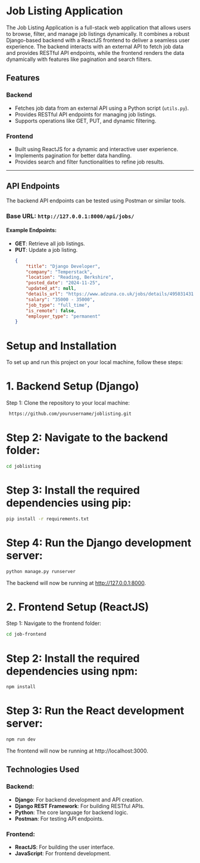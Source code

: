 # Job Listing Application

The Job Listing Application is a full-stack web application that allows users to browse, filter, and manage job listings dynamically. It combines a robust Django-based backend with a ReactJS frontend to deliver a seamless user experience. The backend interacts with an external API to fetch job data and provides RESTful API endpoints, while the frontend renders the data dynamically with features like pagination and search filters.

## Features

### Backend
- Fetches job data from an external API using a Python script (`utils.py`).
- Provides RESTful API endpoints for managing job listings.
- Supports operations like GET, PUT, and dynamic filtering.

### Frontend
- Built using ReactJS for a dynamic and interactive user experience.
- Implements pagination for better data handling.
- Provides search and filter functionalities to refine job results.

---

## API Endpoints

The backend API endpoints can be tested using Postman or similar tools.

### Base URL: `http://127.0.0.1:8000/api/jobs/`

#### Example Endpoints:
- **GET**: Retrieve all job listings.
- **PUT**: Update a job listing.
  ```json
  {
      "title": "Django Developer",
      "company": "Temperstack",
      "location": "Reading, Berkshire",
      "posted_date": "2024-11-25",
      "updated_at": null,
      "details_url": "https://www.adzuna.co.uk/jobs/details/4950314317?utm_medium=api&utm_source=4332cdb8",
      "salary": "35000 - 35000",
      "job_type": "full_time",
      "is_remote": false,
      "employer_type": "permanent"
  }


# Setup and Installation
To set up and run this project on your local machine, follow these steps:

# 1. Backend Setup (Django)
Step 1: Clone the repository to your local machine:
```bash
 https://github.com/yourusername/joblisting.git
``` 
# Step 2: Navigate to the backend folder:
```bash
cd joblisting
```
# Step 3: Install the required dependencies using pip:
```bash
pip install -r requirements.txt
```
# Step 4: Run the Django development server:
```bash
python manage.py runserver
```
The backend will now be running at http://127.0.0.1:8000.
# 2. Frontend Setup (ReactJS)
Step 1: Navigate to the frontend folder:
```bash
cd job-frontend
```
# Step 2: Install the required dependencies using npm:
```bash
npm install
```
# Step 3: Run the React development server:
```bash
npm run dev
```
The frontend will now be running at http://localhost:3000.
## Technologies Used

### Backend:
- **Django**: For backend development and API creation.
- **Django REST Framework**: For building RESTful APIs.
- **Python**: The core language for backend logic.
- **Postman**: For testing API endpoints.

### Frontend:
- **ReactJS**: For building the user interface.
- **JavaScript**: For frontend development.


